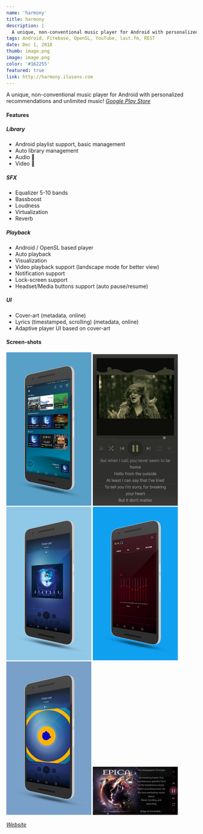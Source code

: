```yaml
---
name: 'harmony'
title: harmony
description: |
  A unique, non-conventional music player for Android with personalized recommendations and unlimited music!
tags: Android, Firebase, OpenSL, YouTube, last.fm, REST
date: Dec 1, 2018
thumb: image.png
image: image.png
color: '#162255'
featured: true
link: http://harmony.ilusons.com
---
```


A unique, non-conventional music player for Android with personalized recommendations and unlimited music!
*[Google Play Store](https://play.google.com/store/apps/details?id=com.ilusons.harmony)*

#### Features

##### Library
- Android playlist support, basic management
- Auto library management
- Audio 🎵
- Video 🎦

##### SFX
- Equalizer 5-10 bands
- Bassboost
- Loudness
- Virtualization
- Reverb

##### Playback
- Android / OpenSL based player
- Auto playback
- Visualization
- Video playback support (landscape mode for better view)
- Notification support
- Lock-screen support
- Headset/Media buttons support (auto pause/resume)

##### UI
- Cover-art (metadata, online)
- Lyrics (timestamped, scrolling) (metadata, online)
- Adaptive player UI based on cover-art

#### Screen-shots

[<img src="5.png" width="225">](5.png)
[<img src="0.png" width="225">](0.png)
[<img src="1.png" width="225">](1.png)
[<img src="3.png" width="225">](3.png)
[<img src="4.png" width="225">](4.png)
[<img src="2.png" width="225">](2.png)

*[Website](http://harmony.ilusons.com)*